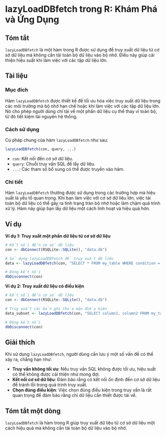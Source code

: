 <!--
Meta Description: # lazyLoadDBfetch trong R: Khám Phá và Ứng Dụng ## Tóm tắt `lazyLoadDBfetch` là một hàm trong R được sử dụng để truy xuất dữ liệu từ cơ sở dữ liệu mà ...
Meta Keywords: liệu, truy, lazyloaddbfetch, xuất, con
-->

# lazyLoadDBfetch trong R: Khám Phá và Ứng Dụng

## Tóm tắt
`lazyLoadDBfetch` là một hàm trong R được sử dụng để truy xuất dữ liệu từ cơ sở dữ liệu mà không cần tải toàn bộ dữ liệu vào bộ nhớ. Điều này giúp cải thiện hiệu suất khi làm việc với các tập dữ liệu lớn.

## Tài liệu
### Mục đích
Hàm `lazyLoadDBfetch` được thiết kế để tối ưu hóa việc truy xuất dữ liệu trong các môi trường mà bộ nhớ hạn chế hoặc khi làm việc với các tập dữ liệu lớn. Nó cho phép người dùng chỉ tải về một phần dữ liệu cụ thể thay vì toàn bộ, từ đó tiết kiệm tài nguyên hệ thống.

### Cách sử dụng
Cú pháp chung của hàm `lazyLoadDBfetch` như sau:
```R
lazyLoadDBfetch(con, query, ...)
```

- `con`: Kết nối đến cơ sở dữ liệu.
- `query`: Chuỗi truy vấn SQL để lấy dữ liệu.
- `...`: Các tham số bổ sung có thể được truyền vào hàm.

### Chi tiết
Hàm `lazyLoadDBfetch` thường được sử dụng trong các trường hợp mà hiệu suất là yếu tố quan trọng. Khi bạn làm việc với cơ sở dữ liệu lớn, việc tải toàn bộ dữ liệu có thể gây ra tình trạng tràn bộ nhớ hoặc làm chậm quá trình xử lý. Hàm này giúp bạn lấy dữ liệu một cách linh hoạt và hiệu quả hơn.

## Ví dụ
**Ví dụ 1: Truy xuất một phần dữ liệu từ cơ sở dữ liệu**
```R
# Kết nối đến cơ sở dữ liệu
con <- dbConnect(RSQLite::SQLite(), "data.db")

# Sử dụng lazyLoadDBfetch để truy xuất dữ liệu
data <- lazyLoadDBfetch(con, "SELECT * FROM my_table WHERE condition = TRUE")

# Đóng kết nối
dbDisconnect(con)
```

**Ví dụ 2: Truy xuất dữ liệu có điều kiện**
```R
# Kết nối đến cơ sở dữ liệu
con <- dbConnect(RSQLite::SQLite(), "data.db")

# Truy xuất các bản ghi thỏa mãn điều kiện
data_subset <- lazyLoadDBfetch(con, "SELECT column1, column2 FROM my_table WHERE column1 > 100")

# Đóng kết nối
dbDisconnect(con)
```

## Giải thích
Khi sử dụng `lazyLoadDBfetch`, người dùng cần lưu ý một số vấn đề có thể xảy ra, chẳng hạn như:
- **Truy vấn không tối ưu**: Nếu truy vấn SQL không được tối ưu, hiệu suất có thể không được cải thiện như mong đợi.
- **Kết nối cơ sở dữ liệu**: Đảm bảo rằng có kết nối ổn định đến cơ sở dữ liệu để tránh lỗi trong quá trình truy xuất.
- **Chọn đúng điều kiện**: Việc chọn đúng điều kiện trong truy vấn là rất quan trọng để đảm bảo rằng chỉ dữ liệu cần thiết được tải về.

## Tóm tắt một dòng
`lazyLoadDBfetch` là hàm trong R giúp truy xuất dữ liệu từ cơ sở dữ liệu một cách hiệu quả mà không cần tải toàn bộ dữ liệu vào bộ nhớ.